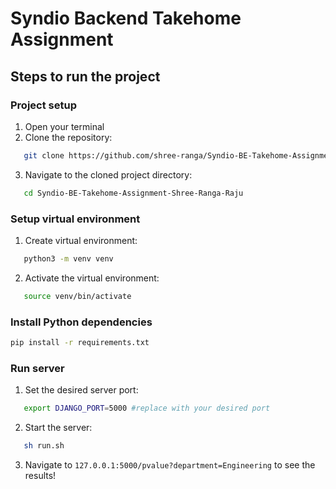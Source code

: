 # Syndio Backend Takehome Assignment

## Steps to run the project

### Project setup

1. Open your terminal
2. Clone the repository:

```bash
   git clone https://github.com/shree-ranga/Syndio-BE-Takehome-Assignment-Shree-Ranga-Raju
```

3. Navigate to the cloned project directory:

```bash
   cd Syndio-BE-Takehome-Assignment-Shree-Ranga-Raju
```

### Setup virtual environment

1. Create virtual environment:

```bash
   python3 -m venv venv
```

2. Activate the virtual environment:

```bash
   source venv/bin/activate
```

### Install Python dependencies

```bash
pip install -r requirements.txt
```

### Run server

1. Set the desired server port:

```bash
   export DJANGO_PORT=5000 #replace with your desired port
```

2. Start the server:

```bash
   sh run.sh
```

3. Navigate to `127.0.0.1:5000/pvalue?department=Engineering` to see the results!
